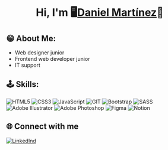 <div align="center">
<h1 align="center"> Hi, I'm 🖥️<a href="https://dannymarperone.github.io/Portafolio_CV/">Daniel Martínez</a>🌴</h1>
</div>

## 😁 About Me:
- Web designer junior
- Frontend web developer junior
- IT support

## 🕹️ Skills:
![HTML5](https://img.shields.io/badge/html5-%23E34F26.svg?style=for-the-badge&logo=html5&logoColor=white) ![CSS3](https://img.shields.io/badge/css3-%231572B6.svg?style=for-the-badge&logo=css3&logoColor=white) ![JavaScript](https://img.shields.io/badge/javascript-%23323330.svg?style=for-the-badge&logo=javascript&logoColor=%23F7DF1E) ![GIT](https://img.shields.io/badge/Git-F05032.svg?style=for-the-badge&logo=Git&logoColor=white) ![Bootstrap](https://img.shields.io/badge/bootstrap-%238511FA.svg?style=for-the-badge&logo=bootstrap&logoColor=white) ![SASS](https://img.shields.io/badge/SASS-hotpink.svg?style=for-the-badge&logo=SASS&logoColor=white) ![Adobe Illustrator](https://img.shields.io/badge/adobe%20illustrator-%23FF9A00.svg?style=for-the-badge&logo=adobe%20illustrator&logoColor=white) ![Adobe Photoshop](https://img.shields.io/badge/adobe%20photoshop-%2331A8FF.svg?style=for-the-badge&logo=adobe%20photoshop&logoColor=white) ![Figma](https://img.shields.io/badge/figma-%23F24E1E.svg?style=for-the-badge&logo=figma&logoColor=white) ![Notion](https://img.shields.io/badge/Notion-%23000000.svg?style=for-the-badge&logo=notion&logoColor=white)

## 🌐 Connect with me
[![LinkedInd](https://img.shields.io/badge/LinkedIn-0A66C2.svg?style=for-the-badge&logo=LinkedIn&logoColor=white)](https://www.linkedin.com/in/daniel-martinez-p/)

<!-- Proudly created with GPRM ( https://gprm.itsvg.in ) -->
